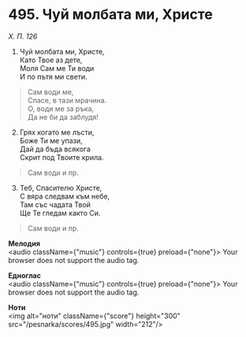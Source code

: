 # 495. Чуй молбата ми, Христе

_Х. П. 126_

1. Чуй молбата ми, Христе,  
Като Твое аз дете,  
Моля Сам ме Ти води  
И по пътя ми свети.  

> Сам води ме,  
> Спасе, в тази мрачина.  
> О, води ме за ръка,  
> Да не би да заблудя!

2. Грях когато ме лъсти,  
Боже Ти ме упази,  
Дай да бъда всякога  
Скрит под Твоите крила.  

> Сам води и пр.  

3. Теб, Спасителю Христе,  
С вяра следвам към небе,  
Там със чадата Твой  
Ще Те гледам както Си.  

> Сам води и пр.

**Мелодия**  
<audio className={"music"} controls={true} preload={"none"}>
    <source src="/pesnarka/mp3/495.mp3" type="audio/mpeg"/>
    Your browser does not support the audio tag.
</audio>

**Едноглас**  
<audio className={"music"} controls={true} preload={"none"}>
    <source src="/pesnarka/transp/495.mp3" type="audio/mpeg"/>
    Your browser does not support the audio tag.
</audio>

**Ноти**  
<img alt="ноти" className={"score"} height="300" src="/pesnarka/scores/495.jpg" width="212"/>
